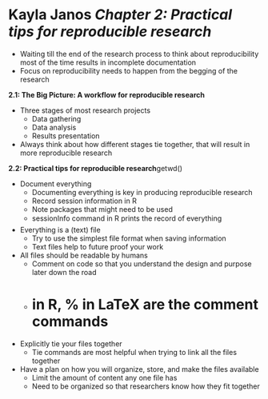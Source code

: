 Kayla Janos 
**_Chapter 2: Practical tips for reproducible research_**
========================================================
* Waiting till the end of the research process to think about reproducibility most of the time results in incomplete documentation
* Focus on reproducibility needs to happen from the begging of the research 

**2.1: The Big Picture: A workflow for reproducible research**

* Three stages of most research projects
  * Data gathering
  * Data analysis
  * Results presentation
* Always think about how different stages tie together, that will result in more reproducible research

**2.2: Practical tips for reproducible research**getwd()

* Document everything
  * Documenting everything is key in producing reproducible research
  * Record session information in R 
  * Note packages that might need to be used 
  * sessionInfo command in R prints the record of everything
* Everything is a (text) file
  * Try to use the simplest file format when saving information
  * Text files help to future proof your work
* All files should be readable by humans
  * Comment on code so that you understand the design and purpose later down the road 
  * # in R, % in LaTeX are the comment commands
* Explicitly tie your files together
  * Tie commands are most helpful when trying to link all the files together 
* Have a plan on how you will organize, store, and make the files available 
  * Limit the amount of content any one file has 
  * Need to be organized so that researchers know how they fit together 
